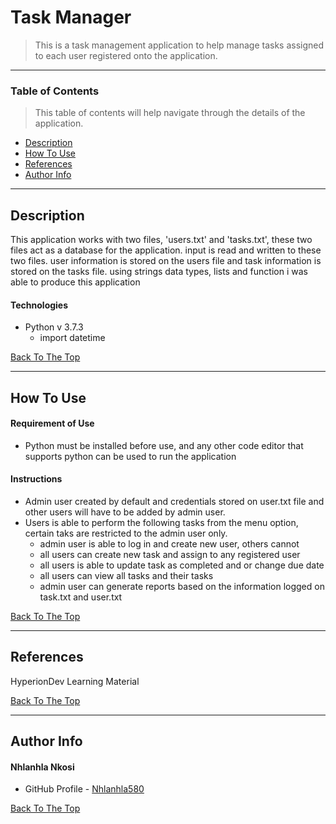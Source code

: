 # Task Manager


> This is a task management application to help manage tasks assigned to each user registered onto the application.

---

### Table of Contents
>This table of contents will help navigate through the details of the application.

- [Description](#description)
- [How To Use](#how-to-use)
- [References](#references)
- [Author Info](#author-info)

---

## Description


This application works with two files, 'users.txt' and 'tasks.txt', these two files act as a database for the application.
input is read and written to these two files. user information is stored on the users file and task information is stored on the tasks file.
using strings data types, lists and function i was able to produce this application 

#### Technologies

- Python v 3.7.3
  - import datetime

[Back To The Top](#Task-Manager)

---

## How To Use

#### Requirement of Use

- Python must be installed before use, and any other code editor that supports python can be used to run the application



#### Instructions

- Admin user created by default and credentials stored on user.txt file and other users will have to be added by admin user.
- Users is able to perform the following tasks from the menu option, certain taks are restricted to the admin user only.
  - admin user is able to log in and create new user, others cannot
  - all users can create new task and assign to any registered user 
  - all users is able to update task as completed and or change due date
  - all users can view all tasks and their tasks
  - admin user can generate reports based on the information logged on task.txt and user.txt
 
 


[Back To The Top](#Task-Manager)

---

## References

HyperionDev Learning Material
 
[Back To The Top](#Task-Manager)

---

## Author Info

#### Nhlanhla Nkosi
- GitHub Profile - [Nhlanhla580](https://github.com/Nhlanhla580)


[Back To The Top](#Task-Manager)
